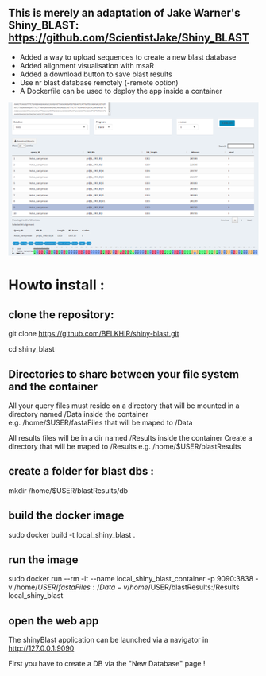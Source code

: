 ## This is merely an adaptation of Jake Warner's Shiny_BLAST: https://github.com/ScientistJake/Shiny_BLAST

* Added a way to upload sequences to create a new blast database
* Added alignment visualisation with msaR
* Added a download button to save blast results 
* Use nr blast database remotely (-remote option)
* A Dockerfile can be used to deploy the app inside a container


![app screenShot](screnShot.png)
 
# Howto install :

## clone the repository: 

git clone https://github.com/BELKHIR/shiny-blast.git

cd shiny_blast

## Directories to share between your file system and the container

All your query files must reside on a directory that will be mounted in a directory named /Data inside the container  
e.g. /home/$USER/fastaFiles that will be maped to /Data

All results files will be in a dir named /Results inside the container
Create a directory that will be maped to /Results 
e.g. /home/$USER/blastResults

## create a folder for blast dbs :
mkdir /home/$USER/blastResults/db

## build the docker image
sudo docker build  -t local_shiny_blast .

## run the image
sudo docker run --rm -it --name local_shiny_blast_container -p 9090:3838 -v /home/$USER/fastaFiles:/Data -v /home/$USER/blastResults:/Results local_shiny_blast 

## open the web app
 
The shinyBlast application can be launched via a navigator in http://127.0.0.1:9090

First you have to create a DB via the "New Database" page !
